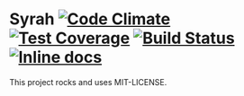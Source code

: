 # Syrah [![Code Climate](https://codeclimate.com/github/carpodaster/syrah/badges/gpa.svg)](https://codeclimate.com/github/carpodaster/syrah) [![Test Coverage](https://codeclimate.com/github/carpodaster/syrah/badges/coverage.svg)](https://codeclimate.com/github/carpodaster/syrah/coverage) [![Build Status](https://travis-ci.org/carpodaster/syrah.svg?branch=master)](https://travis-ci.org/carpodaster/syrah)[![Inline docs](http://inch-ci.org/github/carpodaster/syrah.svg?branch=master)](http://inch-ci.org/github/carpodaster/syrah)

This project rocks and uses MIT-LICENSE.
